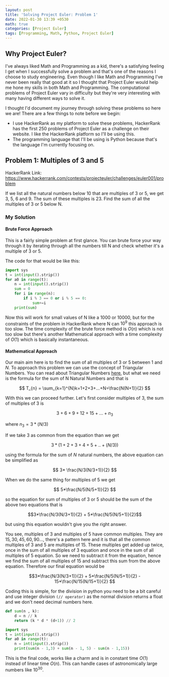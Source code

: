 ```yaml
---
layout: post
title: 'Solving Project Euler: Problem 1'
date: 2022-01-30 13:39 +0530
math: true
categories: [Project Euler]
tags: [Programming, Math, Python, Project Euler]
---
```

## Why Project Euler?

I've always liked Math and Programming as a kid, there's a satisfying feeling I get when I successfully solve a problem and that's one of the reasons I choose to study engineering. Even though I like Math and Programming I've never been really that good at it so I thought that Project Euler would help me hone my skills in both Math and Programming. The computational problems of Project Euler vary in difficulty but they're very interesting with many having different ways to solve it.

I thought I'd document my journey through solving these problems so here we are! There are a few things to note before we begin:

* I use HackerRank as my platform to solve these problems, HackerRank has the first 250 problems of Project Euler as a challenge on their website. I like the HackerRank platform so I'll be using this.
* The programming language that I'll be using is Python because that's the language I'm currently focusing on.

## Problem 1: Multiples of 3 and 5

HackerRank Link: <https://www.hackerrank.com/contests/projecteuler/challenges/euler001/problem>

If we list all the natural numbers below 10 that are multiples of 3 or 5, we get 3, 5, 6 and 9. The sum of these multiples is 23.
Find the sum of all the multiples of 3 or 5 below N.

### My Solution

#### Brute Force Approach

This is a fairly simple problem at first glance. You can brute force your way through it by iterating through all the numbers till N and check whether it's a multiple of 3 or 5.

The code for that would be like this:

```python
import sys
t = int(input().strip())
for a0 in range(t):
    n = int(input().strip())
    sum = 0
    for i in range(n):
        if i % 3 == 0 or i % 5 == 0:
            sum+=i
    print(sum)
```

Now this will work for small values of N like a 1000 or 10000, but for the constraints of the problem in HackerRank where N can $10^9$ this approach is too slow. The time complexity of the brute force method is $O(n)$ which is not too slow but there's another Mathematical approach with a time complexity of $O(1)$ which is basically instantaneous.

#### Mathematical Approach

Our main aim here is to find the sum of all multiples of $3$ or $5$ between $1$ and $N$. To approach this problem we can use the concept of Triangular Numbers. You can read about Triangular Numbers [here](https://byjus.com/maths/triangular-numbers/), but what we need is the formula for the sum of N Natural Numbers and that is 

$$ T_{n} = \sum_{k=1}^{N}k=1+2+3+…+N=\frac{N(N+1)}{2} $$

With this we can proceed further. Let's first consider multiples of 3, the sum of multiples of $3$ is

$$ 3+6+9+12+15+...+n_3 $$

where $n_3 = 3*(N/3)$

If we take $3$ as common from the equation than we get

$$ 3*(1+2+3+4+5+..+(N/3)) $$

using the formula for the sum of $N$ natural numbers, the above equation can be simplified as

$$ 3* \frac{N/3(N/3+1)}{2} $$

When we do the same thing for multiples of $5$ we get

$$ 5*\frac{N/5(N/5+1)}{2} $$

so the equation for sum of multiples of $3$ or $5$ should be the sum of the above two equations that is

$$3*\frac{N/3(N/3+1)}{2} + 5*\frac{N/5(N/5+1)}{2}$$

but using this equation wouldn't give you the right answer.

You see, multiples of 3 and multiples of 5 have common multiples. They are $15, 30, 45, 60, 90 ...$, there's a pattern here and it is that all the common multiples of $3$ and $5$ are multiples of $15$. These multiples get added up twice, once in the sum of all multiples of $3$ equation and once in the sum of all multiples of $5$ equation. So we need to subtract it from  the equation, hence we find the sum of all multiples of $15$ and subtract this sum from the above equation. Therefore our final equation would be

$$3*\frac{N/3(N/3+1)}{2} + 5*\frac{N/5(N/5+1)}{2} - 15*\frac{N/15(N/15+1)}{2} $$

Coding this is simple, for the division in python you need to be a bit careful and use integer division `(// operator)` as the normal division returns a float and we don't need decimal numbers here.

```python
def sum(n , k):
    d = n // k
    return (k * d * (d+1)) // 2

import sys
t = int(input().strip())
for a0 in range(t):
    n = int(input().strip())
    print(sum(n - 1,3) + sum(n - 1, 5) - sum(n - 1,15))
```

This is the final code, works like a charm and is in constant time $O(1)$ instead of linear time $O(n)$. This can handle cases of astronomically large numbers like $10^{30}$. 
